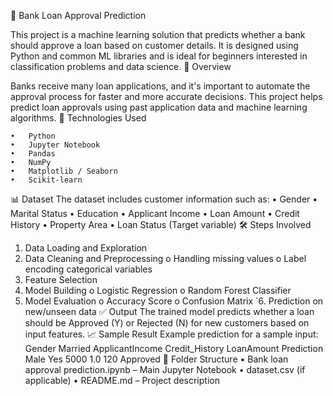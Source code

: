 🏦 Bank Loan Approval Prediction

This project is a machine learning solution that predicts whether a bank should approve a loan based on customer details. It is designed using Python and common ML libraries and is ideal for beginners interested in classification problems and data science.
📌 Overview

Banks receive many loan applications, and it's important to automate the approval process for faster and more accurate decisions. This project helps predict loan approvals using past application data and machine learning algorithms.
🧰 Technologies Used

    •	Python
    •	Jupyter Notebook
    •	Pandas
    •	NumPy
    •	Matplotlib / Seaborn
    •	Scikit-learn
📊 Dataset
The dataset includes customer information such as:
    •	Gender
    •	Marital Status
    •	Education
    •	Applicant Income
    •	Loan Amount
    •	Credit History
    •	Property Area
    •	Loan Status (Target variable)
🛠️ Steps Involved
  1.	Data Loading and Exploration
  2.	Data Cleaning and Preprocessing
      o	Handling missing values
      o	Label encoding categorical variables
  3.	Feature Selection
  4.	Model Building
    o	Logistic Regression
    o	Random Forest Classifier
  5.	Model Evaluation
    o	Accuracy Score
    o	Confusion Matrix
`6.	Prediction on new/unseen data
  ✅ Output
  The trained model predicts whether a loan should be Approved (Y) or Rejected (N) for new customers based on input features.
📈 Sample Result
Example prediction for a sample input:
Gender	Married	ApplicantIncome	Credit_History	LoanAmount	Prediction
Male	Yes	5000	1.0	120	Approved
📂 Folder Structure
•	Bank loan approval prediction.ipynb – Main Jupyter Notebook
•	dataset.csv (if applicable)
•	README.md – Project description


